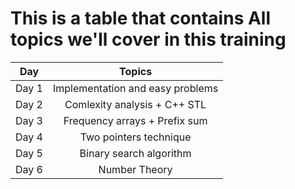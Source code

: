 # This is a table that contains All topics we'll cover in this training
|  Day        | Topics |
|    :---:    | :------------------------------------------: |
| Day 1       | Implementation and easy problems              
| Day 2       | Comlexity analysis + C++ STL                 
| Day 3       | Frequency arrays + Prefix sum                 
| Day 4       | Two pointers technique                        
| Day 5       | Binary search algorithm                      
| Day 6       | Number Theory                                 
